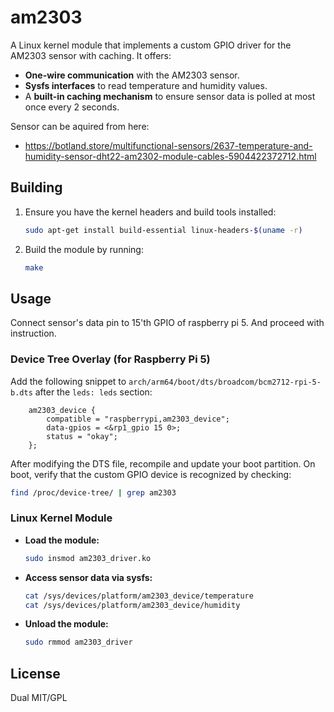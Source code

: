 # am2303

A Linux kernel module that implements a custom GPIO driver for the AM2303 sensor with caching. It offers:

- **One-wire communication** with the AM2303 sensor.
- **Sysfs interfaces** to read temperature and humidity values.
- A **built-in caching mechanism** to ensure sensor data is polled at most once every 2 seconds.

Sensor can be aquired from here:
- https://botland.store/multifunctional-sensors/2637-temperature-and-humidity-sensor-dht22-am2302-module-cables-5904422372712.html

## Building

1. Ensure you have the kernel headers and build tools installed:
   ```bash
   sudo apt-get install build-essential linux-headers-$(uname -r)
   ```
2. Build the module by running:
   ```bash
   make
   ```

## Usage

Connect sensor's data pin to 15'th GPIO of raspberry pi 5. And proceed with instruction.

### Device Tree Overlay (for Raspberry Pi 5)

Add the following snippet to `arch/arm64/boot/dts/broadcom/bcm2712-rpi-5-b.dts` after the `leds: leds` section:

```dts
    am2303_device {
        compatible = "raspberrypi,am2303_device";
        data-gpios = <&rp1_gpio 15 0>;
        status = "okay";
    };
```

After modifying the DTS file, recompile and update your boot partition. On boot, verify that the custom GPIO device is recognized by checking:

```bash
find /proc/device-tree/ | grep am2303
```

### Linux Kernel Module

- **Load the module:**
  ```bash
  sudo insmod am2303_driver.ko
  ```
  
- **Access sensor data via sysfs:**
  ```bash
  cat /sys/devices/platform/am2303_device/temperature
  cat /sys/devices/platform/am2303_device/humidity
  ```
  
- **Unload the module:**
  ```bash
  sudo rmmod am2303_driver
  ```

## License

Dual MIT/GPL

